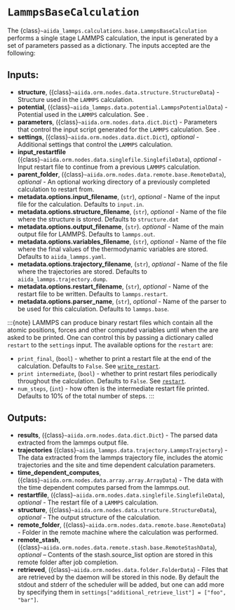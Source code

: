 # ``LammpsBaseCalculation``

The {class}`~aiida_lammps.calculations.base.LammpsBaseCalculation` performs a single stage LAMMPS calculation, the input is generated by a set of parameters passed as a dictionary. The inputs accepted are the following:

## Inputs:

- **structure**, ({class}`~aiida.orm.nodes.data.structure.StructureData`) - Structure used in the ``LAMMPS`` calculation.
- **potential**, ({class}`~aiida_lammps.data.potential.LammpsPotentialData`) - Potential used in the ``LAMMPS`` calculation. See [](#topics-data-potential).
- **parameters**, ({class}`~aiida.orm.nodes.data.dict.Dict`) - Parameters that control the input script generated for the ``LAMMPS`` calculation. See [](#topics-data-parameters).
- **settings**, ({class}`~aiida.orm.nodes.data.dict.Dict`), *optional* - Additional settings that control the ``LAMMPS`` calculation.
- **input_restartfile** ({class}`~aiida.orm.nodes.data.singlefile.SinglefileData`), *optional* - Input restart file to continue from a previous ``LAMMPS`` calculation.
- **parent_folder**, ({class}`~aiida.orm.nodes.data.remote.base.RemoteData`), *optional* - An optional working directory of a previously completed calculation to restart from.
- **metadata.options.input_filename**, (`str`), *optional* - Name of the input file for the calculation. Defaults to `input.in`.
- **metadata.options.structure_filename**, (`str`), *optional* - Name of the file where the structure is stored. Defaults to `structure.dat`
- **metadata.options.output_filename**, (`str`). *optional* - Name of the main output file for LAMMPS. Defaults to `lammps.out`.
- **metadata.options.variables_filename**, (`str`), *optional* - Name of the file where the final values of the thermodynamic variables are stored. Defaults to `aiida_lammps.yaml`.
- **metadata.options.trajectory_filename**, (`str`), *optional* - Name of the file where the trajectories are stored. Defaults to `aiida_lammps.trajectory.dump`.
- **metadata.options.restart_filename**, (`str`), *optional* - Name of the restart file to be written. Defaults to `lammps.restart`.
- **metadata.options.parser_name**, (`str`), *optional* - Name of the parser to be used for this calculation. Defaults to `lammps.base`.

:::{note}
LAMMPS can produce binary restart files which contain all the atomic positions, forces and other computed variables until when the are asked to be printed. One can control this by passing a dictionary called `restart` to the `settings` input. The available options for the `restart` are:
- `print_final`, (`bool`) - whether to print a restart file at the end of the calculation. Defaults to `False`. See [`write_restart`](https://docs.lammps.org/write_restart.html).
- `print intermediate`, (`bool`) - whether to print restart files periodically throughout the calculation. Defaults to `False`. See [`restart`](https://docs.lammps.org/restart.html).
- `num_steps`, (`int`) - how often is the intermediate restart file printed. Defaults to 10% of the total number of steps.
:::

## Outputs:

- **results**, ({class}`~aiida.orm.nodes.data.dict.Dict`) - The parsed data extracted from the lammps output file.
- **trajectories** ({class}`~aiida_lammps.data.trajectory.LammpsTrajectory`) - The data extracted from the lammps trajectory file, includes the atomic trajectories and the site and time dependent calculation parameters.
- **time_dependent_computes**, ({class}`~aiida.orm.nodes.data.array.array.ArrayData`) - The data with the time dependent computes parsed from the lammps.out.
- **restartfile**, ({class}`~aiida.orm.nodes.data.singlefile.SinglefileData`), *optional* - The restart file of a ``LAMMPS`` calculation.
- **structure**, ({class}`~aiida.orm.nodes.data.structure.StructureData`), *optional* - The output structure of the calculation.
- **remote_folder**, ({class}`~aiida.orm.nodes.data.remote.base.RemoteData`) - Folder in the remote machine where the calculation was performed.
- **remote_stash**, ({class}`~aiida.orm.nodes.data.remote.stash.base.RemoteStashData`), *optional* – Contents of the stash.source_list option are stored in this remote folder after job completion.
- **retrieved**, ({class}`~aiida.orm.nodes.data.folder.FolderData`) - Files that are retrieved by the daemon will be stored in this node. By default the stdout and stderr of the scheduler will be added, but one can add more by specifying them in `settings["additional_retrieve_list"] = ["foo", "bar"]`.
